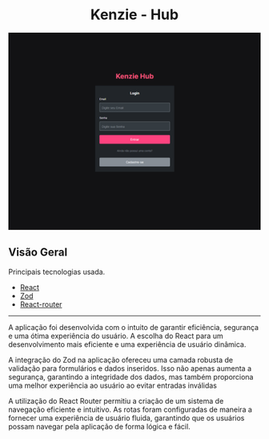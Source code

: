 <h1 align="center">
  Kenzie - Hub
</h1>

<img src="./public/hub.png">

##  Visão Geral

Principais tecnologias usada.

- [React](https://react.dev/)
- [Zod](https://zod.dev/)
- [React-router](https://reactrouter.com/en/main)
---
<p>
  A aplicação foi desenvolvida com o intuito de garantir eficiência, segurança e uma ótima experiência do usuário. A escolha do React para um desenvolvimento mais eficiente e uma experiência de usuário dinâmica.
</p>
<p> A integração do Zod na aplicação ofereceu uma camada robusta de validação para formulários e dados inseridos. Isso não apenas aumenta a segurança, garantindo a integridade dos dados, mas também proporciona uma melhor experiência ao usuário ao evitar entradas inválidas
</p>
<p>
  A utilização do React Router permitiu a criação de um sistema de navegação eficiente e intuitivo. As rotas foram configuradas de maneira a fornecer uma experiência de usuário fluida, garantindo que os usuários possam navegar pela aplicação de forma lógica e fácil.
</p>
